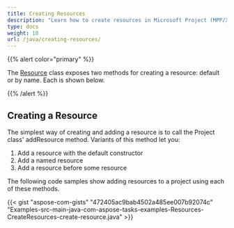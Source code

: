 ```yaml
---
title: Creating Resources
description: "Learn how to create resources in Microsoft Project (MPP/XML) files using Aspose.Tasks for Java."
type: docs
weight: 10
url: /java/creating-resources/
---
```


{{% alert color="primary" %}}

The [Resource](https://reference.aspose.com/tasks/java/com.aspose.tasks/Resource) class exposes two methods for creating a resource: default or by name. Each is shown below.

{{% /alert %}}

## **Creating a Resource**
The simplest way of creating and adding a resource is to call the Project class' addResource method. Variants of this method let you:

1. Add a resource with the default constructor
2. Add a named resource
3. Add a resource before some resource

The following code samples show adding resources to a project using each of these methods.

{{< gist "aspose-com-gists" "472405ac9bab4502a485ee007b92074c" "Examples-src-main-java-com-aspose-tasks-examples-Resources-CreateResources-create-resource.java" >}}

